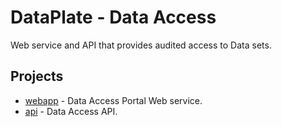 DataPlate - Data Access
========================

Web service and API that provides audited access to Data sets.


## Projects

 * [webapp](webapp/README.md) - Data Access Portal Web service.
 * [api](api/README.md) - Data Access API.

